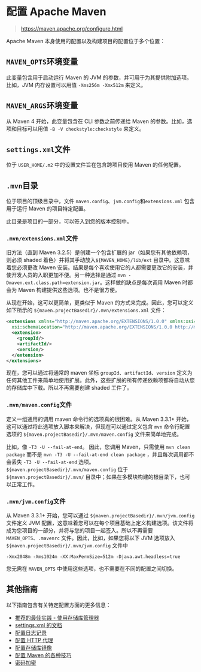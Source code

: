 # 配置 Apache Maven

> https://maven.apache.org/configure.html

Apache Maven 本身使用的配置以及构建项目的配置位于多个位置：

## `MAVEN_OPTS`环境变量

此变量包含用于启动运行 Maven 的 JVM 的参数，并可用于为其提供附加选项。比如，JVM 内存设置可以用值 `-Xms256m -Xmx512m` 来定义。

## `MAVEN_ARGS`环境变量

从 Maven 4 开始，此变量包含在 CLI 参数之前传递给 Maven 的参数。比如，选项和目标可以用值 `-B -V checkstyle:checkstyle` 来定义。

## `settings.xml`文件

位于 `USER_HOME/.m2` 中的设置文件旨在包含跨项目使用 Maven 的任何配置。

## `.mvn`目录

位于项目的顶级目录中，文件 `maven.config`、`jvm.config`和`extensions.xml` 包含用于运行 Maven 的项目特定配置。

此目录是项目的一部分，可以签入到您的版本控制中。

### `.mvn/extensions.xml`文件

旧方法（直到 Maven 3.2.5）是创建一个包含扩展的 jar（如果您有其他依赖项，则必须 shaded 着色）并将其手动放入`${MAVEN_HOME}/lib/ext` 目录中。这意味着您必须更改 Maven 安装。结果是每个喜欢使用它的人都需要更改它的安装，并使开发人员的入职更加不便。另一种选择是通过 `mvn -Dmaven.ext.class.path=extension.jar`。这样做的缺点是每次调用 Maven 时都会为 Maven 构建提供这些选项。也不是很方便。

从现在开始，这可以更简单，更类似于 Maven 的方式来完成。因此，您可以定义如下所示的 `${maven.projectBasedir}/.mvn/extensions.xml` 文件：

```xml
<extensions xmlns="http://maven.apache.org/EXTENSIONS/1.0.0" xmlns:xsi="http://www.w3.org/2001/XMLSchema-instance"
  xsi:schemaLocation="http://maven.apache.org/EXTENSIONS/1.0.0 http://maven.apache.org/xsd/core-extensions-1.0.0.xsd">
  <extension>
    <groupId/>
    <artifactId/>
    <version/>
  </extension>
</extensions>
```

现在，您可以通过将通常的 maven 坐标 `groupId`、`artifactId`、`version` 定义为任何其他工件来简单地使用扩展。此外，这些扩展的所有传递依赖项都将自动从您的存储库中下载。所以不再需要创建 shaded 工件了。

### `.mvn/maven.config`文件

定义一组通用的调用 maven 命令行的选项真的很困难。从 Maven 3.3.1+ 开始，这可以通过将此选项放入脚本来解决，但现在可以通过定义包含 `mvn` 命令行配置选项的 `${maven.projectBasedir}/.mvn/maven.config` 文件来简单地完成。

比如，像 `-T3 -U --fail-at-end`。 因此，您调用 Maven，只需使用 `mvn clean package` 而不是 `mvn -T3 -U --fail-at-end clean package` ，并且每次调用都不会丢失 `-T3 -U --fail-at-end` 选项。`${maven.projectBasedir}/.mvn/maven.config` 位于 `${maven.projectBasedir}/.mvn/` 目录中；如果在多模块构建的根目录下，也可以正常工作。

### `.mvn/jvm.config`文件

从 Maven 3.3.1+ 开始，您可以通过 `${maven.projectBasedir}/.mvn/jvm.config` 文件定义 JVM 配置，这意味着您可以在每个项目基础上定义构建选项。该文件将成为您项目的一部分，并将与您的项目一起签入。所以不再需要 `MAVEN_OPTS`、`.mavenrc` 文件。因此，比如，如果您将以下 JVM 选项放入 `${maven.projectBasedir}/.mvn/jvm.config` 文件中

```config
-Xmx2048m -Xms1024m -XX:MaxPermSize=512m -Djava.awt.headless=true
```

您无需在 `MAVEN_OPTS` 中使用这些选项，也不需要在不同的配置之间切换。

## 其他指南

以下指南包含有关特定配置方面的更多信息：

- [推荐的最佳实践 - 使用存储库管理器](https://maven.apache.org/repository-management.html)
- [settings.xml 的文档](https://maven.apache.org/settings.html)
- [配置日志记录](https://maven.apache.org/maven-logging.html)
- [配置 HTTP 代理](https://maven.apache.org/guides/mini/guide-proxies.html)
- [配置存储库镜像](https://maven.apache.org/guides/mini/guide-mirror-settings.html)
- [配置 Maven 的各种技巧](https://maven.apache.org/guides/mini/guide-configuring-maven.html)
- [密码加密](https://maven.apache.org/guides/mini/guide-encryption.html)


